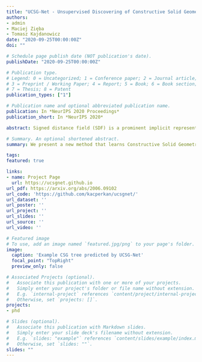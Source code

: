 ```yaml
---
title: "UCSG-Net - Unsupervised Discovering of Constructive Solid Geometry Tree"
authors:
- admin
- Maciej Zięba
- Tomasz Kajdanowicz
date: "2020-09-25T00:00:00Z"
doi: ""

# Schedule page publish date (NOT publication's date).
publishDate: "2020-09-25T00:00:00Z"

# Publication type.
# Legend: 0 = Uncategorized; 1 = Conference paper; 2 = Journal article;
# 3 = Preprint / Working Paper; 4 = Report; 5 = Book; 6 = Book section;
# 7 = Thesis; 8 = Patent
publication_types: ["1"]

# Publication name and optional abbreviated publication name.
publication: In *NeurIPS 2020 Proceedings*
publication_short: In *NeurIPS 2020*

abstract: Signed distance field (SDF) is a prominent implicit representation of 3D meshes. Methods that are based on such representation achieved state-of-the-art 3D shape reconstruction quality. However, these methods struggle to reconstruct non-convex shapes. One remedy is to incorporate a constructive solid geometry framework (CSG) that represents a shape as a decomposition into primitives. It allows to embody a 3D shape of high complexity and non-convexity with a simple tree representation of Boolean operations. Nevertheless, existing approaches are supervised and require the entire CSG parse tree that is given upfront during the training process. On the contrary, we propose a model that extracts a CSG parse tree without any supervision - UCSG-Net. Our model predicts parameters of primitives and binarizes their SDF representation through differentiable indicator function. It is achieved jointly with discovering the structure of a Boolean operators tree. The model selects dynamically which operator combination over primitives leads to the reconstruction of high fidelity. We evaluate our method on 2D and 3D autoencoding tasks. We show that the predicted parse tree representation is interpretable and can be used in CAD software.

# Summary. An optional shortened abstract.
summary: We present a new method that learns Constructive Solid Geometry (CSG) operations that operates on Signed Distance Field representation of 2D/3D shapes. The method discovers these operations without any supervision.

tags:
featured: true

links:
- name: Project Page
  url: https://ucsgnet.github.io
url_pdf: https://arxiv.org/abs/2006.09102
url_code: 'https://github.com/kacperkan/ucsgnet/'
url_dataset: ''
url_poster: ''
url_project: ''
url_slides: ''
url_source: ''
url_video: ''

# Featured image
# To use, add an image named `featured.jpg/png` to your page's folder. 
image:
  caption: 'Example CSG tree predicted by UCSG-Net'
  focal_point: "TopRight"
  preview_only: false

# Associated Projects (optional).
#   Associate this publication with one or more of your projects.
#   Simply enter your project's folder or file name without extension.
#   E.g. `internal-project` references `content/project/internal-project/index.md`.
#   Otherwise, set `projects: []`.
projects:
- phd

# Slides (optional).
#   Associate this publication with Markdown slides.
#   Simply enter your slide deck's filename without extension.
#   E.g. `slides: "example"` references `content/slides/example/index.md`.
#   Otherwise, set `slides: ""`.
slides: ""
---
```


<!-- {{% alert note %}}
Click the *Cite* button above to demo the feature to enable visitors to import publication metadata into their reference management software.
{{% /alert %}}

{{% alert note %}}
Click the *Slides* button above to demo Academic's Markdown slides feature.
{{% /alert %}}

Supplementary notes can be added here, including [code and math](https://sourcethemes.com/academic/docs/writing-markdown-latex/). -->

